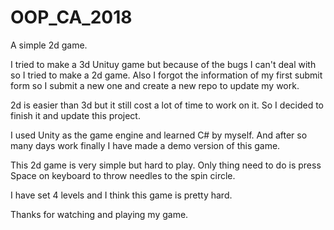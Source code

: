 # OOP_CA_2018
A simple 2d game.

I tried to make a 3d Unituy game but because of the bugs I can't deal with so I tried to make a 2d game. Also I forgot the information of my first submit form so I submit a new one and create a new repo to update my work.

2d is easier than 3d but it still cost a lot of time to work on it. So I decided to finish it and update this project.

I used Unity as the game engine and learned C# by myself. And after so many days work  finally I have made a demo version of this game.

This 2d game is very simple but hard to play. Only thing need to do is press Space on keyboard to throw needles to the spin circle.

I have set 4 levels and I think this game is pretty hard.

Thanks for watching and playing my game.

